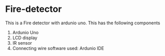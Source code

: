 # Fire-detector
This is a Fire detector with ardunio uno. 
This has the following components
  1. Ardunio Uno
  2. LCD display
  3. IR sensor
  4. Connecting wire
software used: Ardunio IDE
